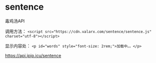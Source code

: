 # sentence
毒鸡汤API

调用方法：
`<script src="https://cdn.valarx.com/sentence/sentence.js" charset="utf-8"></script>`

显示内容处：
`<p id="words" style="font-size: 2rem;">加载中。。</p>`


https://api.ipip.icu/sentence
